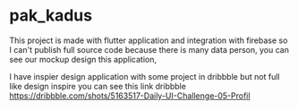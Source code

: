 # pak_kadus


This project is made with flutter application and integration with firebase so I can't publish full source code because there is many data person, you can see our mockup design this application,

I have inspier design application with some project in dribbble but not full like design inspire you can see this link dribbble https://dribbble.com/shots/5163517-Daily-UI-Challenge-05-Profil


